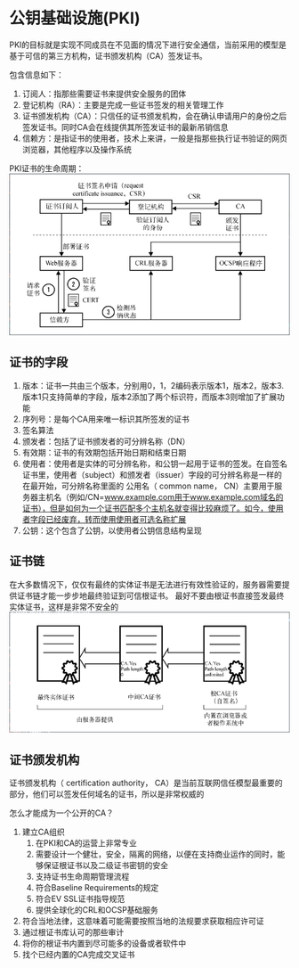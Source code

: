 # 公钥基础设施(PKI)
PKI的目标就是实现不同成员在不见面的情况下进行安全通信，当前采用的模型是基于可信的第三方机构，证书颁发机构（CA）签发证书。

包含信息如下：
1. 订阅人：指那些需要证书来提供安全服务的团体
2. 登记机构（RA）：主要是完成一些证书签发的相关管理工作
3. 证书颁发机构（CA）：只信任的证书颁发机构，会在确认申请用户的身份之后签发证书。同时CA会在线提供其所签发证书的最新吊销信息
4. 信赖方：是指证书的使用者，技术上来讲，一般是指那些执行证书验证的网页浏览器，其他程序以及操作系统

PKI证书的生命周期：
![img_12.png](img_12.png)

## 证书的字段
1. 版本：证书一共由三个版本，分别用0，1，2编码表示版本1，版本2，版本3.版本1只支持简单的字段，版本2添加了两个标识符，而版本3则增加了扩展功能
2. 序列号：是每个CA用来唯一标识其所签发的证书
3. 签名算法
4. 颁发者：包括了证书颁发者的可分辨名称（DN）
5. 有效期：证书的有效期包括开始日期和结束日期
6. 使用者：使用者是实体的可分辨名称，和公钥一起用于证书的签发。在自签名证书里，使用者（subject）和颁发者（issuer）字段的可分辨名称是一样的
在最开始，可分辨名称里面的 公用名（ common name， CN）主要用于服务器主机名（例如/CN=www.example.com用于www.example.com域名的证书），但是如何为一个证书匹配多个主机名就变得比较麻烦了。如今，使用者字段已经废弃，转而使用使用者可选名称扩展
7. 公钥：这个包含了公钥，以使用者公钥信息结构呈现

## 证书链
在大多数情况下，仅仅有最终的实体证书是无法进行有效性验证的，服务器需要提供证书链才能一步步地最终验证到可信根证书。
最好不要由根证书直接签发最终实体证书，这样是非常不安全的
![img_13.png](img_13.png)

## 证书颁发机构
证书颁发机构（ certification authority， CA）是当前互联网信任模型最重要的部分，他们可以签发任何域名的证书，所以是非常权威的

怎么才能成为一个公开的CA？

1. 建立CA组织
   1. 在PKI和CA的运营上非常专业
   2. 需要设计一个健壮，安全，隔离的网络，以便在支持商业运作的同时，能够保证根证书以及二级证书密钥的安全
   3. 支持证书生命周期管理流程
   4. 符合Baseline Requirements的规定
   5. 符合EV SSL证书指导规范
   6. 提供全球化的CRL和OCSP基础服务
2. 符合当地法律，这意味着可能需要按照当地的法规要求获取相应许可证
3. 通过根证书库认可的那些审计
4. 将你的根证书内置到尽可能多的设备或者软件中
5. 找个已经内置的CA完成交叉证书


